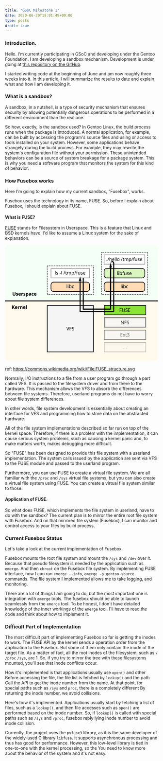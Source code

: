 ```yaml
---
title: "GSoC Milestone 1"
date: 2020-06-20T18:01:49+09:00
type: posts
draft: true
---
```


### Introduction.
Hello. I'm currently participating in GSoC and developing under the Gentoo Foundation. I am developing a sandbox mechanism. Development is under going at [this repository on the GitHub](https://github.com/pluser/fusebox).

I started writing code at the beginning of June and am now roughly three weeks into it. In this article, I will summarize the results to date and explain what and how I am developing it. 

### What is a sandbox?
A sandbox, in a nutshell, is a type of security mechanism that ensures security by allowing potentially dangerous operations to be performed in a different environment than the real one.

So how, exactly, is the sandbox used?
In Gentoo Linux, the build process runs when the package is introduced. A normal application, for example, can be built by accessing the program's source files and using or access to tools installed on your system. However, some applications behave strangely during the build process. For example, they may rewrite the system's configuration file without your permission. These unintended behaviors can be a source of system breakage for a package system. This is why you need a software program that monitors the system for this kind of behavior. 

### How Fusebox works
Here I'm going to explain how my current sandbox, "Fusebox", works.

Fusebox uses the technology in its name, FUSE. So, before I explain about Fusebox, I should explain about FUSE. 

#### What is FUSE?
[FUSE](https://en.wikipedia.org/wiki/Filesystem_in_Userspace) stands for Filesystem in Userspace. This is a feature that Linux and BSD kernels have. I'd like to assume a Linux system for the sake of explanation.

![Structure of FUSE](FUSE_structure.svg)

ref: https://commons.wikimedia.org/wiki/File:FUSE_structure.svg

Normally, I/O instructions to a file from a user program go through a part called VFS. It is passed to the filesystem driver and from there to the hardware. This mechanism allows the VFS to absorb the differences between file systems. Therefore, userland programs do not have to worry about file system differences. 

In other words, file system development is essentially about creating an interface for VFS and programming how to store data on the abstracted hardware.

All of the file system implementations described so far run on top of the kernel space. Therefore, if there is a problem with the implementation, it can cause serious system problems, such as causing a kernel panic and, to make matters worth, makes debugging more difficult.

So "FUSE" has been designed to provide this file system with a userland implementation. The system calls issued by the application are sent via VFS to the FUSE module and passed to the userland program.

Furthermore, you can use FUSE to create a virtual file system. We are all familiar with the `/proc` and `/sys` virtual file systems, but you can also create a virtual file system using FUSE. You can create a virtual file system similar to those. 

#### Application of FUSE.
So what does FUSE, which implements the file system in userland, have to do with the sandbox?
The current plan is to mirror the entire root file system with Fusebox. And on that mirrored file system (Fusebox), I can monitor and control access to your files by build process.

### Current Fusebox Status
Let's take a look at the current implementation of Fusebox.

Fusebox mounts the root file system and mount the `/sys` and `/dev` over it. Because that pseudo filesystem is needed by the application such as `emerge`. And then `chroot` on the Fusebox file system. By implementing FUSE interface, now I can run `emerge --info`, `emerge -p gentoo-source` commands. The file system I implemented allows me to take logging, and monitoring.

There are a lot of things I am going to do, but the most important one is integration with `emerge` tools. The fusebox  should be able to launch seamlessly from the `emerge` tool. To be honest, I don't have detailed knowledge of the inner workings of the `emerge` tool. I'll have to read the code and think about how to implement it.

### Difficult Part of Implementation
The most difficult part of implementing Fusebox so far is getting the inodes to work. The FUSE API by the kernel sends a operation order from the application to the Fusebox. But some of them only contain the inode of the target file. As a matter of fact, all the root inodes of the filesystem, such as `/` `/proc` `/sys`, are 1. So, if you try to mirror the tree with these filesystems mounted, you'll see that Inode conflicts occur.

How it's implemented is that applications usually use `open()` and other Before accessing the file, the file list is fetched by `lookup()` and the path Call the API to get the inode number from the name. At that point, for special paths such as `/sys` and `proc`, there is a completely different By returning the inode number, we avoid collisions.

Here's how it's implemented. Applications usually start by fetching a list of files, such as a `lookup()`, and then file accesses such as `open()` are performed based on the inode number. So, if `lookup()` is called with special paths such as `/sys` and `/proc`, fusebox reply lying inode number to avoid inode collision.

Currently, the project uses the `pyfuse3` library, as it is the same developer of the widely-used C library `libfuse`. It supports asynchronous processing and thus has good for performance. However, this low-level library is tied in one-to-one with the kernel processing, so the You need to know more about the behavior of the system and it's not easy.
